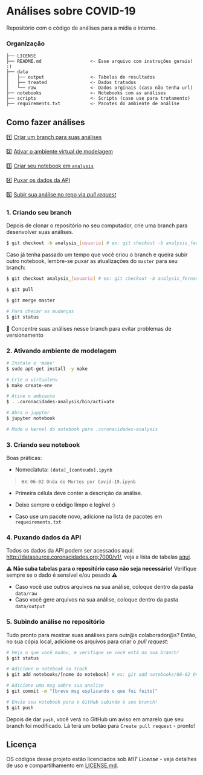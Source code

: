 # Análises sobre COVID-19

Repositório com o código de análises para a mídia e interno.

### Organização

    ├── LICENSE
    ├── README.md                  <- Esse arquivo com instruções gerais! :)
    ├── data
    │   ├── output                 <- Tabelas de resultados
    │   ├── treated                <- Dados tratados
    │   └── raw                    <- Dados orginais (caso não tenha url)
    ├── notebooks                  <- Notebooks com as análises
    ├── scripts                    <- Scripts (caso use para tratamento)
    ├── requirements.txt           <- Pacotes do ambiente de análise


## Como fazer análises

1️⃣ [Criar um branch para suas análises](#1-criando-seu-branch)

2️⃣ [Ativar o ambiente virtual de modelagem](#2-ativando-ambiente-de-modelagem)

3️⃣ [Criar seu notebook em `analysis`](#3-criando-seu-notebook)

4️⃣ [Puxar os dados da API](#4-puxando-dados-da-api)

5️⃣ [Subir sua análise no repo via _pull request_](#5-subindo-análise-no-repositório)

### 1. Criando seu branch

Depois de clonar o repositório no seu computador, crie uma branch para desenvolver suas análises.

```bash
$ git checkout -b analysis_[usuario] # ex: git checkout -b analysis_fernandascovino
```

Caso já tenha passado um tempo que você criou o branch e queira subir outro notebook, lembre-se puxar as atualizações do `master` para seu branch:

```bash
$ git checkout analysis_[usuario] # ex: git checkout -b analysis_fernandascovino

$ git pull

$ git merge master

# Para checar as mudanças
$ git status
```

💬 Concentre suas análises nesse branch para evitar problemas de versionamento

### 2. Ativando ambiente de modelagem

```bash
# Instale o 'make'
$ sudo apt-get install -y make

# Crie o virtualenv
$ make create-env

# Ative o ambiente
$ . .coronacidades-analysis/bin/activate

# Abra o jupyter
$ jupyter notebook

# Mude o kernel do notebook para .coronacidades-analysis
```

### 3. Criando seu notebook

Boas práticas:

- Nomeclatuta: `[data]_[conteudo].ipynb` 
> ex: `06-02 Onda de Mortes por Covid-19.ipynb`

- Primeira célula deve conter a descrição da análise.

- Deixe sempre o código limpo e legível :)

- Caso use um pacote novo, adicione na lista de pacotes em `requeirements.txt`

### 4. Puxando dados da API

Todos os dados da API podem ser acessados aqui: http://datasource.coronacidades.org:7000/v1/, veja a lista de tabelas [aqui](https://github.com/ImpulsoGov/simulacovid-datasource/blob/master/README.md).

⚠️ **Não suba tabelas para o repositório caso não seja necessário!** Verifique sempre se o dado é sensível e/ou pesado ⚠️

- Caso você use outros arquivos na sua análise, coloque dentro da pasta `data/raw`
- Caso você gere arquivos na sua análise, coloque dentro da pasta `data/output`


### 5. Subindo análise no repositório

Tudo pronto para mostrar suas análises para outr@s colaborador@s? Então, no sua cópia local, adicione os arquivos para criar o _pull request_:

```bash
# Veja o que você mudou, e verifique se você está na sua branch!
$ git status

# Adicione o notebook no track
$ git add notebooks/[nome do notebook] # ex: git add notebooks/06-02 Onda de Mortes por Covid-19.ipynb

# Adicione uma msg sobre sua analise
$ git commit -m "[breve msg esplicando o que foi feito]"

# Envie seu notebook para o GitHub subindo o seu branch!
$ git push

```

Depois de dar `push`, você verá no GitHub um aviso em amarelo que seu branch foi modificado. Lá terá um botão para `Create pull request` - pronto!

## Licença

OS códigos desse projeto estão licenciados sob *MIT License* - veja detalhes de uso e compartilhamento em [LICENSE.md](LICENSE.md).


